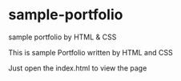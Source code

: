 # sample-portfolio
sample portfolio by HTML &amp; CSS

This is sample Portfolio written by HTML and CSS 

Just open the index.html to view the page
